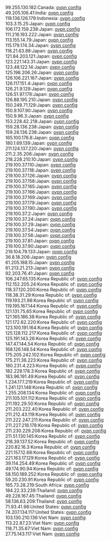 99.255.130.182:Canada: [ovpn config](vpn/99_255_130_182.ovpn)  
49.205.106.41:India: [ovpn config](vpn/49_205_106_41.ovpn)  
118.136.126.179:Indonesia: [ovpn config](vpn/118_136_126_179.ovpn)  
103.3.15.25:Japan: [ovpn config](vpn/103_3_15_25.ovpn)  
106.172.159.238:Japan: [ovpn config](vpn/106_172_159_238.ovpn)  
111.216.193.222:Japan: [ovpn config](vpn/111_216_193_222.ovpn)  
113.155.14.79:Japan: [ovpn config](vpn/113_155_14_79.ovpn)  
115.179.174.34:Japan: [ovpn config](vpn/115_179_174_34.ovpn)  
118.21.63.88:Japan: [ovpn config](vpn/118_21_63_88.ovpn)  
121.84.203.121:Japan: [ovpn config](vpn/121_84_203_121.ovpn)  
123.221.143.31:Japan: [ovpn config](vpn/123_221_143_31.ovpn)  
123.48.122.14:Japan: [ovpn config](vpn/123_48_122_14.ovpn)  
125.198.206.26:Japan: [ovpn config](vpn/125_198_206_26.ovpn)  
126.106.221.167:Japan: [ovpn config](vpn/126_106_221_167.ovpn)  
126.117.151.4:Japan: [ovpn config](vpn/126_117_151_4.ovpn)  
126.21.9.129:Japan: [ovpn config](vpn/126_21_9_129.ovpn)  
126.51.97.178:Japan: [ovpn config](vpn/126_51_97_178.ovpn)  
126.88.195.210:Japan: [ovpn config](vpn/126_88_195_210.ovpn)  
150.249.71.129:Japan: [ovpn config](vpn/150_249_71_129.ovpn)  
150.9.107.90:Japan: [ovpn config](vpn/150_9_107_90.ovpn)  
150.9.96.3:Japan: [ovpn config](vpn/150_9_96_3.ovpn)  
153.228.42.218:Japan: [ovpn config](vpn/153_228_42_218.ovpn)  
159.28.136.238:Japan: [ovpn config](vpn/159_28_136_238.ovpn)  
159.28.136.238:Japan: [ovpn config](vpn/159_28_136_238.ovpn)  
165.100.176.8:Japan: [ovpn config](vpn/165_100_176_8.ovpn)  
180.1.69.139:Japan: [ovpn config](vpn/180_1_69_139.ovpn)  
211.124.137.220:Japan: [ovpn config](vpn/211_124_137_220.ovpn)  
211.2.35.206:Japan: [ovpn config](vpn/211_2_35_206.ovpn)  
218.228.210.10:Japan: [ovpn config](vpn/218_228_210_10.ovpn)  
219.100.37.110:Japan: [ovpn config](vpn/219_100_37_110.ovpn)  
219.100.37.118:Japan: [ovpn config](vpn/219_100_37_118.ovpn)  
219.100.37.126:Japan: [ovpn config](vpn/219_100_37_126.ovpn)  
219.100.37.158:Japan: [ovpn config](vpn/219_100_37_158.ovpn)  
219.100.37.165:Japan: [ovpn config](vpn/219_100_37_165.ovpn)  
219.100.37.166:Japan: [ovpn config](vpn/219_100_37_166.ovpn)  
219.100.37.169:Japan: [ovpn config](vpn/219_100_37_169.ovpn)  
219.100.37.179:Japan: [ovpn config](vpn/219_100_37_179.ovpn)  
219.100.37.190:Japan: [ovpn config](vpn/219_100_37_190.ovpn)  
219.100.37.2:Japan: [ovpn config](vpn/219_100_37_2.ovpn)  
219.100.37.24:Japan: [ovpn config](vpn/219_100_37_24.ovpn)  
219.100.37.29:Japan: [ovpn config](vpn/219_100_37_29.ovpn)  
219.100.37.54:Japan: [ovpn config](vpn/219_100_37_54.ovpn)  
219.100.37.56:Japan: [ovpn config](vpn/219_100_37_56.ovpn)  
219.100.37.81:Japan: [ovpn config](vpn/219_100_37_81.ovpn)  
219.100.37.90:Japan: [ovpn config](vpn/219_100_37_90.ovpn)  
219.104.79.133:Japan: [ovpn config](vpn/219_104_79_133.ovpn)  
36.8.18.206:Japan: [ovpn config](vpn/36_8_18_206.ovpn)  
61.205.188.15:Japan: [ovpn config](vpn/61_205_188_15.ovpn)  
61.213.21.213:Japan: [ovpn config](vpn/61_213_21_213.ovpn)  
92.203.76.41:Japan: [ovpn config](vpn/92_203_76_41.ovpn)  
106.247.65.135:Korea Republic of: [ovpn config](vpn/106_247_65_135.ovpn)  
112.152.205.24:Korea Republic of: [ovpn config](vpn/112_152_205_24.ovpn)  
118.37.120.200:Korea Republic of: [ovpn config](vpn/118_37_120_200.ovpn)  
118.38.31.29:Korea Republic of: [ovpn config](vpn/118_38_31_29.ovpn)  
119.193.21.98:Korea Republic of: [ovpn config](vpn/119_193_21_98.ovpn)  
119.195.167.144:Korea Republic of: [ovpn config](vpn/119_195_167_144.ovpn)  
121.131.75.65:Korea Republic of: [ovpn config](vpn/121_131_75_65.ovpn)  
121.165.186.38:Korea Republic of: [ovpn config](vpn/121_165_186_38.ovpn)  
121.172.62.220:Korea Republic of: [ovpn config](vpn/121_172_62_220.ovpn)  
123.100.191.164:Korea Republic of: [ovpn config](vpn/123_100_191_164.ovpn)  
125.128.112.217:Korea Republic of: [ovpn config](vpn/125_128_112_217.ovpn)  
125.191.143.26:Korea Republic of: [ovpn config](vpn/125_191_143_26.ovpn)  
147.47.144.54:Korea Republic of: [ovpn config](vpn/147_47_144_54.ovpn)  
168.126.148.54:Korea Republic of: [ovpn config](vpn/168_126_148_54.ovpn)  
175.205.242.102:Korea Republic of: [ovpn config](vpn/175_205_242_102.ovpn)  
175.211.36.223:Korea Republic of: [ovpn config](vpn/175_211_36_223.ovpn)  
180.231.4.223:Korea Republic of: [ovpn config](vpn/180_231_4_223.ovpn)  
182.229.178.3:Korea Republic of: [ovpn config](vpn/182_229_178_3.ovpn)  
183.96.191.49:Korea Republic of: [ovpn config](vpn/183_96_191_49.ovpn)  
1.234.177.219:Korea Republic of: [ovpn config](vpn/1_234_177_219.ovpn)  
1.241.121.148:Korea Republic of: [ovpn config](vpn/1_241_121_148.ovpn)  
1.255.208.134:Korea Republic of: [ovpn config](vpn/1_255_208_134.ovpn)  
211.105.101.112:Korea Republic of: [ovpn config](vpn/211_105_101_112.ovpn)  
211.192.29.50:Korea Republic of: [ovpn config](vpn/211_192_29_50.ovpn)  
211.203.222.40:Korea Republic of: [ovpn config](vpn/211_203_222_40.ovpn)  
211.212.43.119:Korea Republic of: [ovpn config](vpn/211_212_43_119.ovpn)  
211.222.247.211:Korea Republic of: [ovpn config](vpn/211_222_247_211.ovpn)  
211.227.218.178:Korea Republic of: [ovpn config](vpn/211_227_218_178.ovpn)  
211.230.229.208:Korea Republic of: [ovpn config](vpn/211_230_229_208.ovpn)  
211.51.130.145:Korea Republic of: [ovpn config](vpn/211_51_130_145.ovpn)  
218.39.137.52:Korea Republic of: [ovpn config](vpn/218_39_137_52.ovpn)  
220.82.16.3:Korea Republic of: [ovpn config](vpn/220_82_16_3.ovpn)  
221.157.12.68:Korea Republic of: [ovpn config](vpn/221_157_12_68.ovpn)  
221.163.17.129:Korea Republic of: [ovpn config](vpn/221_163_17_129.ovpn)  
39.114.254.49:Korea Republic of: [ovpn config](vpn/39_114_254_49.ovpn)  
49.174.90.94:Korea Republic of: [ovpn config](vpn/49_174_90_94.ovpn)  
58.150.189.252:Korea Republic of: [ovpn config](vpn/58_150_189_252.ovpn)  
59.20.230.91:Korea Republic of: [ovpn config](vpn/59_20_230_91.ovpn)  
165.73.28.219:South Africa: [ovpn config](vpn/165_73_28_219.ovpn)  
184.22.33.239:Thailand: [ovpn config](vpn/184_22_33_239.ovpn)  
49.228.167.45:Thailand: [ovpn config](vpn/49_228_167_45.ovpn)  
58.136.63.209:Thailand: [ovpn config](vpn/58_136_63_209.ovpn)  
71.93.41.98:United States: [ovpn config](vpn/71_93_41_98.ovpn)  
74.207.134.117:United States: [ovpn config](vpn/74_207_134_117.ovpn)  
103.130.210.136:Viet Nam: [ovpn config](vpn/103_130_210_136.ovpn)  
113.22.87.23:Viet Nam: [ovpn config](vpn/113_22_87_23.ovpn)  
118.71.35.67:Viet Nam: [ovpn config](vpn/118_71_35_67.ovpn)  
27.75.143.117:Viet Nam: [ovpn config](vpn/27_75_143_117.ovpn)  
